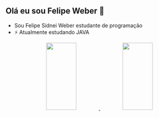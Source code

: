 ## Olá eu sou Felipe Weber 👋

- Sou Felipe Sidnei Weber estudante de programação
- ⚡ Atualmente estudando JAVA
<div align="center">
 <a href="https://github.com/FelipeWeber593">
 <img height="180em" width="40%" src="https://github-readme-stats.vercel.app/api?username=FelipeWeber593&show_icons=true&theme=hacker&include_all_commits=true&count_private=true"/>
 <img height="180em" width="40%" src="https://github-readme-stats.vercel.app/api/top-langs/?username=FelipeWeber593&layout=compact&langs_count=7&theme=hacker"/>
</div>

